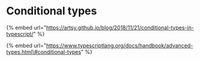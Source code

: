 # Conditional types

{% embed url="https://artsy.github.io/blog/2018/11/21/conditional-types-in-typescript/" %}

{% embed url="https://www.typescriptlang.org/docs/handbook/advanced-types.html\#conditional-types" %}



